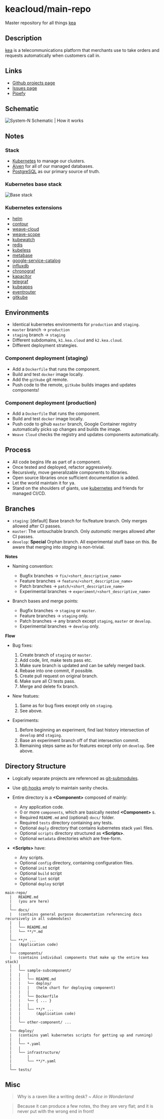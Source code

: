 keacloud/main-repo
==================

Master repository for all things [kea](https://kea.ai)

Description
-----------

[kea](https://kea.ai) is a telecommunications platform that merchants use to take orders and requests automatically when customers call in.

Links
-----

 - [Github projects page](https://github.com/orgs/keacloud/projects/)
 - [Issues page](https://github.com/keacloud/main-repo/issues)
 - [Pipefy](https://app.pipefy.com/organizations/113878#)

Schematic
---------

![System-N Schematic | How it works](https://github.com/keacloud/main-repo/blob/master/docs/diagram.svg)

<!-- Created using https://bramp.github.io/js-sequence-diagrams/ with source:

Title: System-N

participant customer
participant twilio
participant data_api
participant dialog_manager
participant bg_tasks
participant taskrouter
participant call center
participant restaurant

Note right of twilio: ────────\nkea App\nBoundary\n────────

customer->twilio: Calls store\n phone number
Note right of customer: Redirected\nto twilio #

Note over data_api: Primary API\n(PostgREST)
twilio->data_api: Make request\nto application

Note over dialog_manager: Dialogue\nEngine
data_api->dialog_manager: Generate\nresponse

dialog_manager->twilio: TwiML response
twilio->customer:Handle call
customer->twilio:

Note over bg_tasks: Background\nTasks
data_api->bg_tasks: Trigger entity\nrecognition

Note over taskrouter: Task\nRouter
bg_tasks->taskrouter: Create order task

Note over call center: Call center\nTeam
taskrouter->call center: Assign task\nto correct worker\nfor verification

call center->data_api: Order status
data_api->bg_tasks: Order status
bg_tasks->restaurant: Send order to POS system
bg_tasks->customer: Send confirmation and receipt

Note left of restaurant: ────────\nkea App\nBoundary\n────────
-->

Notes
-----

### Stack

 - [Kubernetes](https://kubernetes.io/) to manage our clusters.
 - [Aiven](https://aiven.io) for all of our managed databases.
 - [PostgreSQL](https://postgresql.org) as our primary source of truth.

### Kubernetes base stack

![Base stack](https://github.com/keacloud/main-repo/blob/master/docs/base-k8s-stack.png)

### Kubernetes extensions

 - [helm](https://github.com/kubernetes/helm)
 - [contour](https://github.com/heptio/contour)
 - [weave-cloud](https://cloud.weave.works)
 - [weave-scope](https://cloud.weave.works)
 - [kubewatch](https://github.com/kubernetes/charts/blob/master/stable/kubewatch)
 - [redis](https://github.com/kubernetes/charts/blob/master/stable/redis)
 - [kubeless](http://kubeless.io)
 - [metabase](https://github.com/kubernetes/charts/blob/master/stable/metabase/)
 - [google-service-catalog](https://github.com/kubernetes-incubator/service-catalog)
 - [influxdb](https://github.com/kubernetes/charts/blob/master/stable/influxdb/)
 - [chronograf](https://github.com/kubernetes/charts/blob/master/stable/chronograf/)
 - [kapacitor](https://github.com/kubernetes/charts/blob/master/stable/kapacitor/)
 - [telegraf](https://github.com/kubernetes/charts/blob/master/stable/influxdb/)
 - [kubeapps](https://github.com/kubeapps/kubeapps/blob/master/docs/getting-started.md)
 - [eventrouter](https://github.com/heptiolabs/eventrouter)
 - [gitkube](https://github.com/hasura/gitkube)

Environments
------------

 - Identical kubernetes environments for `production` and `staging`.
 - `master` branch -> `production`
 - `staging` branch -> `staging`
 - Different subdomains, `k1.kea.cloud` and `k2.kea.cloud`.
 - Different deployment strategies.

### Component deployment (staging)

 - Add a `Dockerfile` that runs the component.
 - Build and test `docker` image locally.
 - Add the `gitkube` git remote.
 - Push code to the remote, `gitkube` builds images and updates components!

### Component deployment (production)

 - Add a `Dockerfile` that runs the component.
 - Build and test `docker` image locally.
 - Push code to gihub `master` branch, Google Container registry automatically picks up changes and builds the image.
 - `Weave Cloud` checks the registry and updates components automatically.

Process
-------

 - All code begins life as part of a component.
 - Once tested and deployed, refactor aggressively.
 - Recursively, move generalizable components to libraries.
 - Open source libraries once sufficient documentation is added.
 - Let the world maintain it for ya.
 - Stand on the shoulders of giants, use [kubernetes](https://kubernetes.io/) and friends for managed CI/CD.

Branches
--------

 - `staging`: [default] Base branch for fix/feature branch. Only merges allowed after CI passes.
 - `master`: The untouchable branch. Only _automatic_ merges allowed after CI passes.
 - `develop`: **Special** Orphan branch. All experimental stuff base on this. Be aware that merging into _staging_ is non-trivial.

 **Notes**

 - Naming convention:
     * Bugfix branches -> `fix/<short_descriptive_name>`
     * Feature branches -> `feature/<short_descriptive_name>`
     * Patch branches -> `patch/<short_descriptive_name>`
     * Experimental branches -> `experiment/<short_descriptive_name>`

 - Branch bases and merge points:
     * Bugfix branches -> `staging` or `master`.
     * Feature branches -> `staging` only.
     * Patch branches -> any branch except `staging`, `master` or `develop`.
     * Experimental branches -> `develop` only.

 **Flow**

 - Bug fixes:
     1. Create branch of `staging` or `master`.
     2. Add code, lint, make tests pass etc.
     3. Make sure branch is updated and can be safely merged back.
     4. Rebase into one commit, if possible.
     5. Create pull request on original branch.
     6. Make sure all CI tests pass.
     7. Merge and delete fix branch.

 - New featues:
     1. Same as for bug fixes except only on `staging`.
     2. See above.

 - Experiments:
     1. Before beginning an experiment, find last history intersection of `develop` and `staging`.
     2. Base an experiment branch off of that intersection commit.
     3. Remaining steps same as for features except only on `develop`. See above.

Directory Structure
-------------------

 - Logically separate projects are referenced as [git-submodules](https://git-scm.com/book/en/v2/Git-Tools-Submodules).
 - Use [git-hooks](https://git-scm.com/book/en/v2/Customizing-Git-Git-Hooks) amply to maintain sanity checks.
 - Entire directory is a **\<Component\>** composed of mainly:
     * Any application code.
     * 0 or more `components`, which are basically nested **\<Component\>** s.
     * Required `README.md` and (optional) `docs/` folder.
     * Required `tests` directory containing any tests.
     * Optional `deply` directory that contains kubernetes stack `yaml` files.
     * Optional `scripts` directory structured as **\<Scripts\>**.
     * Optional `metadata` directories which are free-form.

 - **\<Scripts\>** have:
     * Any scripts.
     * Optional `config` directory, containing configuration files.
     * Optional `init` script
     * Optional `build` script
     * Optional `lint` script
     * Optional `deploy` script

```
main-repo/
  |   README.md
  |   (you are here)
  |
  └── docs/
  |   (contains general purpose documentation referencing docs recursively in all submodules)
  |   |
  |   └── README.md
  |   └── **/*.md
  |
  └── **/* ...
  |   (Application code)
  |
  └── components/
  |   (contains individual components that make up the entire kea stack)
  |   |
  |   └── sample-subcomponent/
  |   |   |
  |   |   └── README.md
  |   |   └── deploy/
  |   |   |   (helm chart for deploying component)
  |   |   |
  |   |   └── Dockerfile
  |   |   └── { ... }
  |   |   |
  |   |   └── **/* ...
  |   |       (Application code)
  |   |
  |   └── other-component/ ...
  |
  └── deploy/
  |   (contains yaml kubernetes scripts for getting up and running)
  |   |
  |   └── *.yaml
  |   |
  |   └── infrastructure/
  |       |
  |       └── **/*.yaml
  |
  └── tests/
```

Misc
----

> Why is a raven like a writing desk? ~ _Alice in Wonderland_

> Because it can produce a few notes, tho they are very flat; and it is never put with the wrong end in front!
